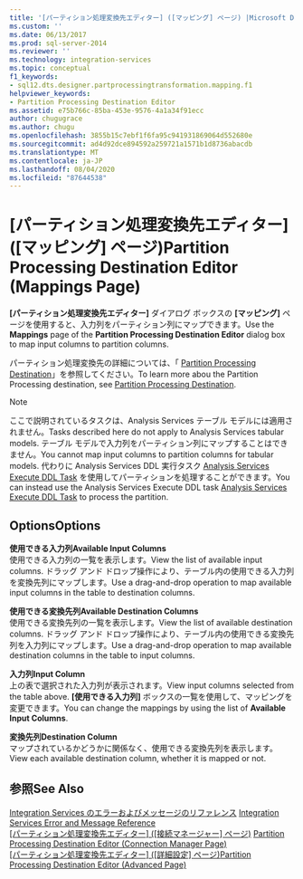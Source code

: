 ```yaml
---
title: '[パーティション処理変換先エディター] ([マッピング] ページ) |Microsoft Docs'
ms.custom: ''
ms.date: 06/13/2017
ms.prod: sql-server-2014
ms.reviewer: ''
ms.technology: integration-services
ms.topic: conceptual
f1_keywords:
- sql12.dts.designer.partprocessingtransformation.mapping.f1
helpviewer_keywords:
- Partition Processing Destination Editor
ms.assetid: e75b766c-85ba-453e-9576-4a1a34f91ecc
author: chugugrace
ms.author: chugu
ms.openlocfilehash: 3855b15c7ebf1f6fa95c941931869064d552680e
ms.sourcegitcommit: ad4d92dce894592a259721a1571b1d8736abacdb
ms.translationtype: MT
ms.contentlocale: ja-JP
ms.lasthandoff: 08/04/2020
ms.locfileid: "87644538"
---
```

# <a name="partition-processing-destination-editor-mappings-page"></a><span data-ttu-id="84130-102">[パーティション処理変換先エディター] ([マッピング] ページ)</span><span class="sxs-lookup"><span data-stu-id="84130-102">Partition Processing Destination Editor (Mappings Page)</span></span>
  <span data-ttu-id="84130-103">**[パーティション処理変換先エディター]** ダイアログ ボックスの **[マッピング]** ページを使用すると、入力列をパーティション列にマップできます。</span><span class="sxs-lookup"><span data-stu-id="84130-103">Use the **Mappings** page of the **Partition Processing Destination Editor** dialog box to map input columns to partition columns.</span></span>  
  
 <span data-ttu-id="84130-104">パーティション処理変換先の詳細については、「 [Partition Processing Destination](data-flow/partition-processing-destination.md)」を参照してください。</span><span class="sxs-lookup"><span data-stu-id="84130-104">To learn more abou the Partition Processing destination, see [Partition Processing Destination](data-flow/partition-processing-destination.md).</span></span>  
  
> [!NOTE]  
>  <span data-ttu-id="84130-105">ここで説明されているタスクは、Analysis Services テーブル モデルには適用されません。</span><span class="sxs-lookup"><span data-stu-id="84130-105">Tasks described here do not apply to Analysis Services tabular models.</span></span>  <span data-ttu-id="84130-106">テーブル モデルで入力列をパーティション列にマップすることはできません。</span><span class="sxs-lookup"><span data-stu-id="84130-106">You cannot map input columns to partition columns for tabular models.</span></span> <span data-ttu-id="84130-107">代わりに Analysis Services DDL 実行タスク [Analysis Services Execute DDL Task](control-flow/analysis-services-execute-ddl-task.md) を使用してパーティションを処理することができます。</span><span class="sxs-lookup"><span data-stu-id="84130-107">You can instead use the Analysis Services Execute DDL task [Analysis Services Execute DDL Task](control-flow/analysis-services-execute-ddl-task.md) to process the partition.</span></span>  
  
## <a name="options"></a><span data-ttu-id="84130-108">Options</span><span class="sxs-lookup"><span data-stu-id="84130-108">Options</span></span>  
 <span data-ttu-id="84130-109">**使用できる入力列**</span><span class="sxs-lookup"><span data-stu-id="84130-109">**Available Input Columns**</span></span>  
 <span data-ttu-id="84130-110">使用できる入力列の一覧を表示します。</span><span class="sxs-lookup"><span data-stu-id="84130-110">View the list of available input columns.</span></span> <span data-ttu-id="84130-111">ドラッグ アンド ドロップ操作により、テーブル内の使用できる入力列を変換先列にマップします。</span><span class="sxs-lookup"><span data-stu-id="84130-111">Use a drag-and-drop operation to map available input columns in the table to destination columns.</span></span>  
  
 <span data-ttu-id="84130-112">**使用できる変換先列**</span><span class="sxs-lookup"><span data-stu-id="84130-112">**Available Destination Columns**</span></span>  
 <span data-ttu-id="84130-113">使用できる変換先列の一覧を表示します。</span><span class="sxs-lookup"><span data-stu-id="84130-113">View the list of available destination columns.</span></span> <span data-ttu-id="84130-114">ドラッグ アンド ドロップ操作により、テーブル内の使用できる変換先列を入力列にマップします。</span><span class="sxs-lookup"><span data-stu-id="84130-114">Use a drag-and-drop operation to map available destination columns in the table to input columns.</span></span>  
  
 <span data-ttu-id="84130-115">**入力列**</span><span class="sxs-lookup"><span data-stu-id="84130-115">**Input Column**</span></span>  
 <span data-ttu-id="84130-116">上の表で選択された入力列が表示されます。</span><span class="sxs-lookup"><span data-stu-id="84130-116">View input columns selected from the table above.</span></span> <span data-ttu-id="84130-117">**[使用できる入力列]** ボックスの一覧を使用して、マッピングを変更できます。</span><span class="sxs-lookup"><span data-stu-id="84130-117">You can change the mappings by using the list of **Available Input Columns**.</span></span>  
  
 <span data-ttu-id="84130-118">**変換先列**</span><span class="sxs-lookup"><span data-stu-id="84130-118">**Destination Column**</span></span>  
 <span data-ttu-id="84130-119">マップされているかどうかに関係なく、使用できる変換先列を表示します。</span><span class="sxs-lookup"><span data-stu-id="84130-119">View each available destination column, whether it is mapped or not.</span></span>  
  
## <a name="see-also"></a><span data-ttu-id="84130-120">参照</span><span class="sxs-lookup"><span data-stu-id="84130-120">See Also</span></span>  
 <span data-ttu-id="84130-121">[Integration Services のエラーおよびメッセージのリファレンス](../../2014/integration-services/integration-services-error-and-message-reference.md) </span><span class="sxs-lookup"><span data-stu-id="84130-121">[Integration Services Error and Message Reference](../../2014/integration-services/integration-services-error-and-message-reference.md) </span></span>  
 <span data-ttu-id="84130-122">[[パーティション処理変換先エディター] &#40;[接続マネージャー] ページ&#41;](../../2014/integration-services/partition-processing-destination-editor-connection-manager-page.md) </span><span class="sxs-lookup"><span data-stu-id="84130-122">[Partition Processing Destination Editor &#40;Connection Manager Page&#41;](../../2014/integration-services/partition-processing-destination-editor-connection-manager-page.md) </span></span>  
 <span data-ttu-id="84130-123">[[パーティション処理変換先エディター] &#40;[詳細設定] ページ&#41;](../../2014/integration-services/partition-processing-destination-editor-advanced-page.md)</span><span class="sxs-lookup"><span data-stu-id="84130-123">[Partition Processing Destination Editor &#40;Advanced Page&#41;](../../2014/integration-services/partition-processing-destination-editor-advanced-page.md)</span></span>  
  
  
